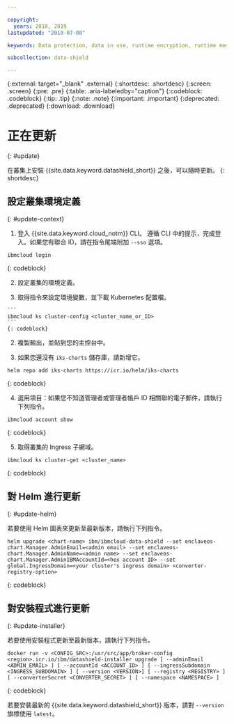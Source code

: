 ```yaml
---

copyright:
  years: 2018, 2019
lastupdated: "2019-07-08"

keywords: Data protection, data in use, runtime encryption, runtime memory encryption, encrypted memory, Intel SGX, software guard extensions, Fortanix runtime encryption

subcollection: data-shield

---
```



{:external: target="_blank" .external}
{:shortdesc: .shortdesc}
{:screen: .screen}
{:pre: .pre}
{:table: .aria-labeledby="caption"}
{:codeblock: .codeblock}
{:tip: .tip}
{:note: .note}
{:important: .important}
{:deprecated: .deprecated}
{:download: .download}

# 正在更新
{: #update}

在叢集上安裝 {{site.data.keyword.datashield_short}} 之後，可以隨時更新。
{: shortdesc}

## 設定叢集環境定義
{: #update-context}

1. 登入 {{site.data.keyword.cloud_notm}} CLI。
    遵循 CLI 中的提示，完成登入。如果您有聯合 ID，請在指令尾端附加 `--sso` 選項。

  ```
  ibmcloud login
  ```
  {: codeblock}

2. 設定叢集的環境定義。

  1. 取得指令來設定環境變數，並下載 Kubernetes 配置檔。

    ```
    ibmcloud ks cluster-config <cluster_name_or_ID>
    ```
    {: codeblock}

  2. 複製輸出，並貼到您的主控台中。

3. 如果您還沒有 `iks-charts` 儲存庫，請新增它。

  ```
  helm repo add iks-charts https://icr.io/helm/iks-charts
  ```
  {: codeblock}

4. 選用項目：如果您不知道管理者或管理者帳戶 ID 相關聯的電子郵件，請執行下列指令。

  ```
  ibmcloud account show
  ```
  {: codeblock}

5. 取得叢集的 Ingress 子網域。

  ```
  ibmcloud ks cluster-get <cluster_name>
  ```
  {: codeblock}

## 對 Helm 進行更新
{: #update-helm}

若要使用 Helm 圖表來更新至最新版本，請執行下列指令。

  ```
  helm upgrade <chart-name> ibm/ibmcloud-data-shield --set enclaveos-chart.Manager.AdminEmail=<admin email> --set enclaveos-chart.Manager.AdminName=<admin name> --set enclaveos-chart.Manager.AdminIBMAccountId=<hex account ID> --set global.IngressDomain=<your cluster's ingress domain> <converter-registry-option>
  ```
  {: codeblock}

## 對安裝程式進行更新
{: #update-installer}

若要使用安裝程式更新至最新版本，請執行下列指令。

  ```
  docker run -v <CONFIG_SRC>:/usr/src/app/broker-config <region>.icr.io/ibm/datashield-installer upgrade [ --adminEmail <ADMIN_EMAIL> ] [ --accountId <ACCOUNT_ID> ] [ --ingressSubdomain <INGRESS_SUBDOMAIN> ] [ --version <VERSION>] [ --registry <REGISTRY> ] [ --converterSecret <CONVERTER_SECRET> ] [ --namespace <NAMESPACE> ]
  ```
  {: codeblock}

  若要安裝最新的 {{site.data.keyword.datashield_short}} 版本，請對 `--version` 旗標使用 `latest`。


